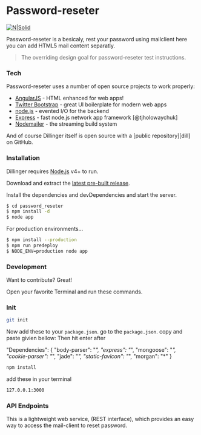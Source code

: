 # Password-reseter

[![N|Solid](https://cldup.com/QHVAB_xBFk.png)](https://cldup.com/QHVAB_xBFk.png)

Password-reseter is a besicaly, rest your password using mailclient here you can add HTML5 mail content separatly.

> The overriding design goal for password-reseter
> test instructions.

### Tech

Password-reseter uses a number of open source projects to work properly:

* [AngularJS] - HTML enhanced for web apps!
* [Twitter Bootstrap] - great UI boilerplate for modern web apps
* [node.js] - evented I/O for the backend
* [Express] - fast node.js network app framework [@tjholowaychuk]
* [Nodemailer] - the streaming build system

And of course Dillinger itself is open source with a [public repository][dill]
 on GitHub.

### Installation

Dillinger requires [Node.js](https://nodejs.org/) v4+ to run.

Download and extract the [latest pre-built release](https://github.com/joemccann/dillinger/releases).

Install the dependencies and devDependencies and start the server.

```sh
$ cd password_reseter
$ npm install -d
$ node app
```

For production environments...

```sh
$ npm install --production
$ npm run predeploy
$ NODE_ENV=production node app
```

### Development

Want to contribute? Great!

Open your favorite Terminal and run these commands.

### Init

```sh
git init
```

Now add these to your `package.json`.  go to the `package.json`. copy and paste givien bellow: Then hit enter after

"Dependencies": {
    "body-parser": "*",
    "express": "*",
    "mongoose": "*",
    "cookie-parser": "*",
    "jade": "*",
    "static-favicon": "*",
    "morgan": "*"
  }

```sh
npm install
```
add these in your terminal

```sh
127.0.0.1:3000
```

### API Endpoints

This is a lightweight web service, (REST interface), which provides an easy way to access the mail-client to reset password. 

   [node.js]: <http://nodejs.org>
   [Twitter Bootstrap]: <http://twitter.github.com/bootstrap/>
   [nodemailer]: <https://nodemailer.com/>
   [express]: <http://expressjs.com>
   [AngularJS]: <http://angularjs.org>
